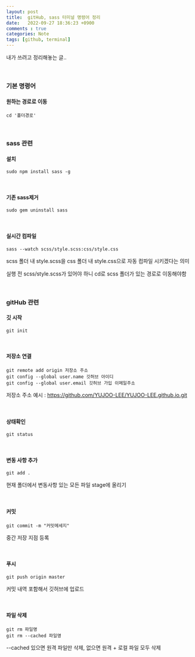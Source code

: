 ```yaml
---
layout: post
title:  gitHub, sass 터미널 명령어 정리
date:   2022-09-27 18:36:23 +0900
comments : true
categories: Note
tags: [github, terminal]
---
```



내가 쓰려고 정리해놓는 글..

<br>

### 기본 명령어

#### 원하는 경로로 이동

```linux
cd '폴더경로'
```

<br>

### sass 관련

#### 설치

```linux
sudo npm install sass -g
```

<br>

#### 기존 sass제거

```linux
sudo gem uninstall sass
```

<br>

#### 실시간 컴파일

```linux
sass --watch scss/style.scss:css/style.css
```

scss 폴더 내 style.scss을 css 폴더 내 style.css으로 자동 컴파일 시키겠다는 의미

실행 전 scss/style.scss가 있어야 하니 cd로 scss 폴더가 있는 경로로 이동해야함

<br>

### gitHub 관련

#### 깃 시작

```linux
git init
```

<br>

#### 저장소 연결

```linux
git remote add origin 저장소 주소
git config --global user.name 깃허브 아이디
git config --global user.email 깃허브 가입 이메일주소
```

저장소 주소 예시 : https://github.com/YUJOO-LEE/YUJOO-LEE.github.io.git

<br>

#### 상태확인

```linux
git status
```

<br>

#### 변동 사항 추가

```linux
git add . 
```

현재 폴더에서 변동사항 있는 모든 파일 stage에 올리기

<br>

#### 커밋

```linux
git commit -m "커밋메세지"
```

중간 저장 지점 등록

<br>

#### 푸시

```linux
git push origin master
```

커밋 내역 포함해서 깃허브에 업로드

<br>

#### 파일 삭제

```linux
git rm 파일명
git rm --cached 파일명
```

--cached 있으면 원격 파일만 삭제, 없으면 원격 + 로컬 파일 모두 삭제

<br>
